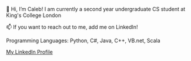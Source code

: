 👋 Hi, I’m Caleb! I am currently a second year undergraduate CS student at King's College London

📫 If you want to reach out to me, add me on LinkedIn!

Programming Languages: Python, C#, Java, C++, VB.net, Scala

[My LinkedIn Profile](https://www.linkedin.com/in/calebchanwy/)

<!---
calebchan1/calebchan1 is a ✨ special ✨ repository because its `README.md` (this file) appears on your GitHub profile.
You can click the Preview link to take a look at your changes.
--->
